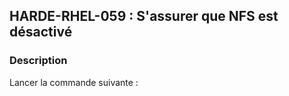 ## HARDE-RHEL-059 : S'assurer que NFS est désactivé

### Description

Lancer la commande suivante :

